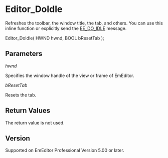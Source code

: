 # Editor\_DoIdle

Refreshes the toolbar, the window title, the tab, and others. You can use this inline function or explicitly send the [EE\_DO\_IDLE](../message/ee_do_idle) message.

Editor\_DoIdle( HWND hwnd, BOOL bResetTab );

## Parameters

_hwnd_

Specifies the window handle of the view or frame of EmEditor.

_bResetTab_

Resets the tab.

## Return Values

The return value is not used.

## Version

Supported on EmEditor Professional Version 5.00 or later.
